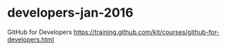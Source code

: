 # developers-jan-2016
GitHub for Developers https://training.github.com/kit/courses/github-for-developers.html
